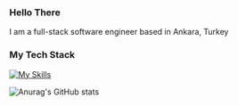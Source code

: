 ### Hello There

I am a full-stack software engineer based in Ankara, Turkey



### My Tech Stack

[![My Skills](https://skillicons.dev/icons?i=cs,html,css,js,python,dotnet,react,nextjs,postgres)](https://skillicons.dev)


![Anurag's GitHub stats](github-readme-stats-jet-two-87.vercel.app/api?username=umutmete1)


<!--
**umutmete1/umutmete1** is a ✨ _special_ ✨ repository because its `README.md` (this file) appears on your GitHub profile.

Here are some ideas to get you started:

- 🔭 I’m currently working on ...
- 🌱 I’m currently learning ...
- 👯 I’m looking to collaborate on ...
- 🤔 I’m looking for help with ...
- 💬 Ask me about ...
- 📫 How to reach me: ...
- 😄 Pronouns: ...
- ⚡ Fun fact: ...
-->
